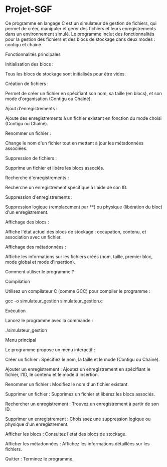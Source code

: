 # Projet-SGF
Ce programme en langage C est un simulateur de gestion de fichiers, qui permet de créer, manipuler et gérer des fichiers et leurs enregistrements dans un environnement simulé. Le programme inclut des fonctionnalités pour la gestion des fichiers et des blocs de stockage dans deux modes : contigu et chaîné.

Fonctionnalités principales

Initialisation des blocs :

Tous les blocs de stockage sont initialisés pour être vides.

Création de fichiers :

Permet de créer un fichier en spécifiant son nom, sa taille (en blocs), et son mode d'organisation (Contigu ou Chaîné).

Ajout d'enregistrements :

Ajoute des enregistrements à un fichier existant en fonction du mode choisi (Contigu ou Chaîné).

Renommer un fichier :

Change le nom d'un fichier tout en mettant à jour les métadonnées associées.

Suppression de fichiers :

Supprime un fichier et libère les blocs associés.

Recherche d'enregistrements :

Recherche un enregistrement spécifique à l'aide de son ID.

Suppression d'enregistrements :

Suppression logique (remplacement par **) ou physique (libération du bloc) d'un enregistrement.

Affichage des blocs :

Affiche l'état actuel des blocs de stockage : occupation, contenu, et association avec un fichier.

Affichage des métadonnées :

Affiche les informations sur les fichiers créés (nom, taille, premier bloc, mode global et mode d'insertion).

Comment utiliser le programme ?

Compilation

Utilisez un compilateur C (comme GCC) pour compiler le programme :

gcc -o simulateur_gestion simulateur_gestion.c

Exécution

Lancez le programme avec la commande :

./simulateur_gestion

Menu principal

Le programme propose un menu interactif :

Créer un fichier : Spécifiez le nom, la taille et le mode (Contigu ou Chaîné).

Ajouter un enregistrement : Ajoutez un enregistrement en spécifiant le fichier, l'ID, le contenu et le mode d'insertion.

Renommer un fichier : Modifiez le nom d'un fichier existant.

Supprimer un fichier : Supprimez un fichier et libérez les blocs associés.

Rechercher un enregistrement : Trouvez un enregistrement à partir de son ID.

Supprimer un enregistrement : Choisissez une suppression logique ou physique d'un enregistrement.

Afficher les blocs : Consultez l'état des blocs de stockage.

Afficher les métadonnées : Affichez les informations détaillées sur les fichiers.

Quitter : Terminez le programme.
